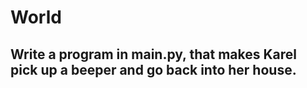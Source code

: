 # World
## Write a program in main.py, that makes Karel pick up a beeper and go back into her house.

<img src= "" />
